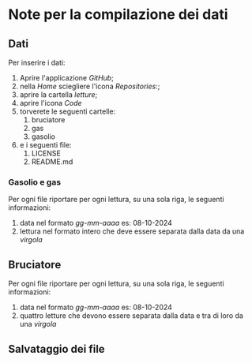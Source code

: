 # Note per la compilazione dei dati

## Dati
Per inserire i dati:
1. Aprire l'applicazione _GitHub_;
2. nella _Home_ sciegliere l'icona _Repositories_:;
3. aprire la cartella _letture_;
4. aprire l'icona _Code_
5. torverete le seguenti cartelle:
    1. bruciatore
    2. gas
    3. gasolio
6. e i seguenti file:
    1. LICENSE
    2. README.md

### Gasolio e gas
Per ogni file riportare per ogni lettura, su una sola riga, le seguenti informazioni:
1. data nel formato _gg-mm-aaaa_ es: 08-10-2024
2. lettura nel formato intero che deve essere separata dalla data da una _virgola_

## Bruciatore
Per ogni file riportare per ogni lettura, su una sola riga, le seguenti informazioni:
1. data nel formato _gg-mm-aaaa_ es: 08-10-2024
2. quattro letture che devono essere separata dalla data e tra di loro da una _virgola_

## Salvataggio dei file
